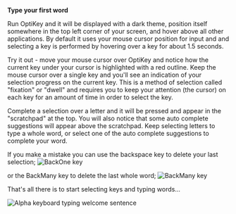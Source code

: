 <a name="type-your-first-word">**Type your first word**</a>

Run OptiKey and it will be displayed with a dark theme, position itself somewhere in the top left corner of your screen, and hover above all other applications. By default it uses your mouse cursor position for input and and selecting a key is performed by hovering over a key for about 1.5 seconds. 

Try it out - move your mouse cursor over OptiKey and notice how the current key under your cursor is highlighted with a red outline. Keep the mouse cursor over a single key and you'll see an indication of your selection progress on the current key. This is a method of selection called "fixation" or "dwell" and requires you to keep your attention (the cursor) on each key for an amount of time in order to select the key. 

Complete a selection over a letter and it will be pressed and appear in the "scratchpad" at the top. You will also notice that some auto complete suggestions will appear above the scratchpad. Keep selecting letters to type a whole word, or select one of the auto complete suggestions to complete your word. 

If you make a mistake you can use the backspace key to delete your last selection; 
![BackOne key](http://juliussweetland.github.io/OptiKey/images/Key_BackOne_Up.png)

or the BackMany key to delete the last whole word;
![BackMany key](http://juliussweetland.github.io/OptiKey/images/Key_BackMany_Up.png) 

That's all there is to start selecting keys and typing words...

![Alpha keyboard typing welcome sentence](http://juliussweetland.github.io/OptiKey/images/Keyboard_Alpha_Typing_Welcome_Sentence.png)